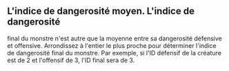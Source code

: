 ## L'indice de dangerosité moyen. L'indice de dangerosité

final du monstre n'est autre que la moyenne entre sa
dangerosité défensive et offensive. Arrondissez à l'entier le
plus proche pour déterminer l'indice de dangerosité final du
monstre. Par exemple, si l'ID défensif de la créature est de 2
et l'offensif de 3, l'ID final sera de 3.
